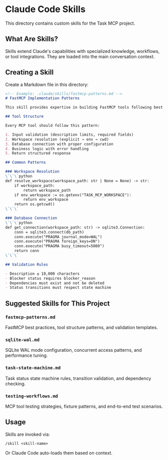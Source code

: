 # Claude Code Skills

This directory contains custom skills for the Task MCP project.

## What Are Skills?

Skills extend Claude's capabilities with specialized knowledge, workflows, or tool integrations. They are loaded into the main conversation context.

## Creating a Skill

Create a Markdown file in this directory:

```markdown
<!-- Example: .claude/skills/fastmcp-patterns.md -->
# FastMCP Implementation Patterns

This skill provides expertise in building FastMCP tools following best practices.

## Tool Structure

Every MCP tool should follow this pattern:

1. Input validation (description limits, required fields)
2. Workspace resolution (explicit → env → cwd)
3. Database connection with proper configuration
4. Business logic with error handling
5. Return structured response

## Common Patterns

### Workspace Resolution
\`\`\`python
def resolve_workspace(workspace_path: str | None = None) -> str:
    if workspace_path:
        return workspace_path
    if env_workspace := os.getenv("TASK_MCP_WORKSPACE"):
        return env_workspace
    return os.getcwd()
\`\`\`

### Database Connection
\`\`\`python
def get_connection(workspace_path: str) -> sqlite3.Connection:
    conn = sqlite3.connect(db_path)
    conn.execute("PRAGMA journal_mode=WAL")
    conn.execute("PRAGMA foreign_keys=ON")
    conn.execute("PRAGMA busy_timeout=5000")
    return conn
\`\`\`

## Validation Rules

- Description ≤ 10,000 characters
- Blocker status requires blocker_reason
- Dependencies must exist and not be deleted
- Status transitions must respect state machine
```

## Suggested Skills for This Project

### `fastmcp-patterns.md`
FastMCP best practices, tool structure patterns, and validation templates.

### `sqlite-wal.md`
SQLite WAL mode configuration, concurrent access patterns, and performance tuning.

### `task-state-machine.md`
Task status state machine rules, transition validation, and dependency checking.

### `testing-workflows.md`
MCP tool testing strategies, fixture patterns, and end-to-end test scenarios.

## Usage

Skills are invoked via:
```
/skill <skill-name>
```

Or Claude Code auto-loads them based on context.
